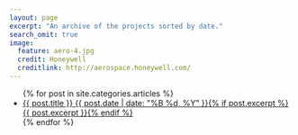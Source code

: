 ```yaml
---
layout: page
excerpt: "An archive of the projects sorted by date."
search_omit: true
image:
  feature: aero-4.jpg
  credit: Honeywell
  creditlink: http://aerospace.honeywell.com/
---
```


<ul class="post-list">
{% for post in site.categories.articles %} 
  <li><article><a href="{{ site.url }}{{ post.url }}">{{ post.title }} <span class="entry-date"><time datetime="{{ post.date | date_to_xmlschema }}">{{ post.date | date: "%B %d, %Y" }}</time></span>{% if post.excerpt %} <span class="excerpt">{{ post.excerpt }}</span>{% endif %}</a></article></li>
{% endfor %}
</ul>
